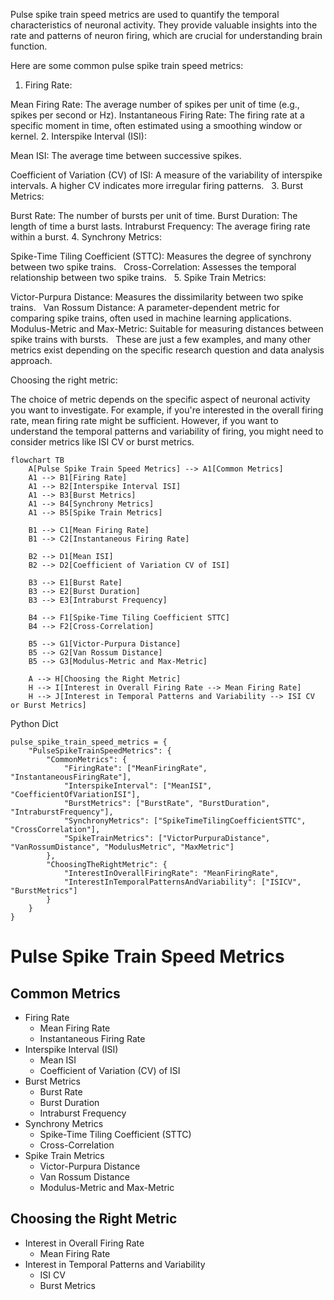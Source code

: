 Pulse spike train speed metrics are used to quantify the temporal characteristics of neuronal activity. They provide valuable insights into the rate and patterns of neuron firing, which are crucial for understanding brain function.

Here are some common pulse spike train speed metrics:

1. Firing Rate:

Mean Firing Rate: The average number of spikes per unit of time (e.g., spikes per second or Hz).
Instantaneous Firing Rate: The firing rate at a specific moment in time, often estimated using a smoothing window or kernel.
2. Interspike Interval (ISI):

Mean ISI: The average time between successive spikes.

Coefficient of Variation (CV) of ISI: A measure of the variability of interspike intervals. A higher CV indicates more irregular firing patterns.   
3. Burst Metrics:

Burst Rate: The number of bursts per unit of time.
Burst Duration: The length of time a burst lasts.
Intraburst Frequency: The average firing rate within a burst.
4. Synchrony Metrics:

Spike-Time Tiling Coefficient (STTC): Measures the degree of synchrony between two spike trains.   
Cross-Correlation: Assesses the temporal relationship between two spike trains.   
5. Spike Train Metrics:

Victor-Purpura Distance: Measures the dissimilarity between two spike trains.   
Van Rossum Distance: A parameter-dependent metric for comparing spike trains, often used in machine learning applications.   
Modulus-Metric and Max-Metric: Suitable for measuring distances between spike trains with bursts.   
These are just a few examples, and many other metrics exist depending on the specific research question and data analysis approach.

Choosing the right metric:

The choice of metric depends on the specific aspect of neuronal activity you want to investigate. For example, if you're interested in the overall firing rate, mean firing rate might be sufficient. However, if you want to understand the temporal patterns and variability of firing, you might need to consider metrics like ISI CV or burst metrics.


```mermaid
flowchart TB
    A[Pulse Spike Train Speed Metrics] --> A1[Common Metrics]
    A1 --> B1[Firing Rate]
    A1 --> B2[Interspike Interval ISI]
    A1 --> B3[Burst Metrics]
    A1 --> B4[Synchrony Metrics]
    A1 --> B5[Spike Train Metrics]

    B1 --> C1[Mean Firing Rate]
    B1 --> C2[Instantaneous Firing Rate]

    B2 --> D1[Mean ISI]
    B2 --> D2[Coefficient of Variation CV of ISI]

    B3 --> E1[Burst Rate]
    B3 --> E2[Burst Duration]
    B3 --> E3[Intraburst Frequency]

    B4 --> F1[Spike-Time Tiling Coefficient STTC]
    B4 --> F2[Cross-Correlation]

    B5 --> G1[Victor-Purpura Distance]
    B5 --> G2[Van Rossum Distance]
    B5 --> G3[Modulus-Metric and Max-Metric]

    A --> H[Choosing the Right Metric]
    H --> I[Interest in Overall Firing Rate --> Mean Firing Rate]
    H --> J[Interest in Temporal Patterns and Variability --> ISI CV or Burst Metrics]
```


Python Dict
```
pulse_spike_train_speed_metrics = {
    "PulseSpikeTrainSpeedMetrics": {
        "CommonMetrics": {
            "FiringRate": ["MeanFiringRate", "InstantaneousFiringRate"],
            "InterspikeInterval": ["MeanISI", "CoefficientOfVariationISI"],
            "BurstMetrics": ["BurstRate", "BurstDuration", "IntraburstFrequency"],
            "SynchronyMetrics": ["SpikeTimeTilingCoefficientSTTC", "CrossCorrelation"],
            "SpikeTrainMetrics": ["VictorPurpuraDistance", "VanRossumDistance", "ModulusMetric", "MaxMetric"]
        },
        "ChoosingTheRightMetric": {
            "InterestInOverallFiringRate": "MeanFiringRate",
            "InterestInTemporalPatternsAndVariability": ["ISICV", "BurstMetrics"]
        }
    }
}
```

# Pulse Spike Train Speed Metrics

## Common Metrics
- Firing Rate
  - Mean Firing Rate
  - Instantaneous Firing Rate
- Interspike Interval (ISI)
  - Mean ISI
  - Coefficient of Variation (CV) of ISI
- Burst Metrics
  - Burst Rate
  - Burst Duration
  - Intraburst Frequency
- Synchrony Metrics
  - Spike-Time Tiling Coefficient (STTC)
  - Cross-Correlation
- Spike Train Metrics
  - Victor-Purpura Distance
  - Van Rossum Distance
  - Modulus-Metric and Max-Metric

## Choosing the Right Metric
- Interest in Overall Firing Rate
  - Mean Firing Rate
- Interest in Temporal Patterns and Variability
  - ISI CV
  - Burst Metrics
